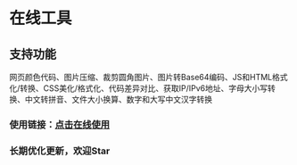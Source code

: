 # 在线工具  
## 支持功能  
网页颜色代码、图片压缩、裁剪圆角图片、图片转Base64编码、JS和HTML格式化/转换、CSS美化/格式化、代码差异对比、获取IP/IPv6地址、字母大小写转换、中文转拼音、文件大小换算、数字和大写中文汉字转换  

### 使用链接：[点击在线使用](https://resoumen.com/t "点击链接")  

### 长期优化更新，欢迎Star  
